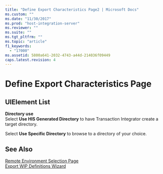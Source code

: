 ```yaml
---
title: "Define Export Characteristics Page2 | Microsoft Docs"
ms.custom: ""
ms.date: "11/30/2017"
ms.prod: "host-integration-server"
ms.reviewer: ""
ms.suite: ""
ms.tgt_pltfrm: ""
ms.topic: "article"
f1_keywords: 
  - "17000"
ms.assetid: 5800a641-2032-4743-a44d-214036f09449
caps.latest.revision: 4
---
```

# Define Export Characteristics Page
## UIElement List  
 **Directory use**  
 Select **Use HIS Generated Directory** to have Transaction Integrator create a target directory.  
  
 Select **Use Specific Directory** to browse to a directory of your choice.  
  
## See Also  
 [Remote Environment Selection Page](../HIS2010/remote-environment-selection-page1.md)   
 [Export WIP Definitions Wizard](../HIS2010/export-wip-definitions-wizard1.md)
